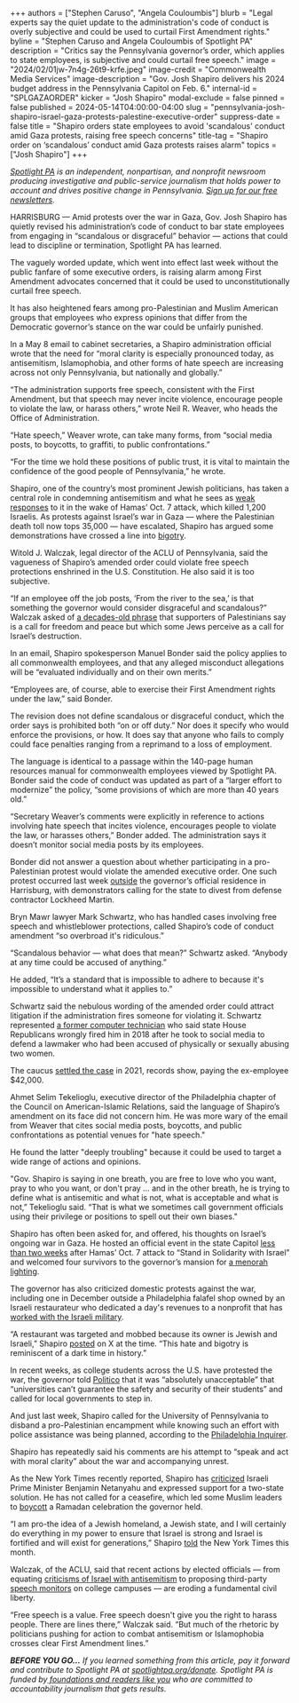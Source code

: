 +++
authors = ["Stephen Caruso", "Angela Couloumbis"]
blurb = "Legal experts say the quiet update to the administration's code of conduct is overly subjective and could be used to curtail First Amendment rights."
byline = "Stephen Caruso and Angela Couloumbis of Spotlight PA"
description = "Critics say the Pennsylvania governor’s order, which applies to state employees, is subjective and could curtail free speech."
image = "2024/02/01jw-7n4g-26t9-krfe.jpeg"
image-credit = "Commonwealth Media Services"
image-description = "Gov. Josh Shapiro delivers his 2024 budget address in the Pennsylvania Capitol on Feb. 6."
internal-id = "SPLGAZAORDER"
kicker = "Josh Shapiro"
modal-exclude = false
pinned = false
published = 2024-05-14T04:00:00-04:00
slug = "pennsylvania-josh-shapiro-israel-gaza-protests-palestine-executive-order"
suppress-date = false
title = "Shapiro orders state employees to avoid 'scandalous' conduct amid Gaza protests, raising free speech concerns"
title-tag = "Shapiro order on ‘scandalous’ conduct amid Gaza protests raises alarm"
topics = ["Josh Shapiro"]
+++

<a href="https://www.spotlightpa.org/"><em>Spotlight PA</em></a><em> is an independent, nonpartisan, and nonprofit newsroom producing investigative and public-service journalism that holds power to account and drives positive change in Pennsylvania. </em><a href="https://www.spotlightpa.org/newsletters"><em>Sign up for our free newsletters</em></a><em>.</em>

HARRISBURG — Amid protests over the war in Gaza, Gov. Josh Shapiro has quietly revised his administration’s code of conduct to bar state employees from engaging in “scandalous or disgraceful” behavior — actions that could lead to discipline or termination, Spotlight PA has learned.

The vaguely worded update, which went into effect last week without the public fanfare of some executive orders, is raising alarm among First Amendment advocates concerned that it could be used to unconstitutionally curtail free speech.

It has also heightened fears among pro-Palestinian and Muslim American groups that employees who express opinions that differ from the Democratic governor’s stance on the war could be unfairly punished.

<script src="https://www.spotlightpa.org/embed.js" async></script><div data-spl-embed-version="1" data-spl-src="https://www.spotlightpa.org/embeds/newsletter/"></div>

In a May 8 email to cabinet secretaries, a Shapiro administration official wrote that the need for “moral clarity is especially pronounced today, as antisemitism, Islamophobia, and other forms of hate speech are increasing across not only Pennsylvania, but nationally and globally.”

“The administration supports free speech, consistent with the First Amendment, but that speech may never incite violence, encourage people to violate the law, or harass others,” wrote Neil R. Weaver, who heads the Office of Administration.

“Hate speech,” Weaver wrote, can take many forms, from “social media posts, to boycotts, to graffiti, to public confrontations.”

“For the time we hold these positions of public trust, it is vital to maintain the confidence of the good people of Pennsylvania,” he wrote.

Shapiro, one of the country’s most prominent Jewish politicians, has taken a central role in condemning antisemitism and what he sees as <a href="https://www.inquirer.com/politics/pennsylvania/governor-josh-shapiro-antisemitism-philadelphia-20231213.html">weak responses</a> to it in the wake of Hamas’ Oct. 7 attack, which killed 1,200 Israelis. As protests against Israel’s war in Gaza — where the Palestinian death toll now tops 35,000 — have escalated, Shapiro has argued some demonstrations have crossed a line into <a href="https://twitter.com/GovernorShapiro/status/1731520930097033273">bigotry</a>.

Witold J. Walczak, legal director of the ACLU of Pennsylvania, said the vagueness of Shapiro’s amended order could violate free speech protections enshrined in the U.S. Constitution. He also said it is too subjective.

“If an employee off the job posts, ‘From the river to the sea,’ is that something the governor would consider disgraceful and scandalous?” Walczak asked of <a href="https://apnews.com/article/river-sea-israel-gaza-hamas-protests-d7abbd756f481fe50b6fa5c0b907cd49">a decades-old phrase</a> that supporters of Palestinians say is a call for freedom and peace but which some Jews perceive as a call for Israel’s destruction.

In an email, Shapiro spokesperson Manuel Bonder said the policy applies to all commonwealth employees, and that any alleged misconduct allegations will be “evaluated individually and on their own merits.”

“Employees are, of course, able to exercise their First Amendment rights under the law,” said Bonder.

The revision does not define scandalous or disgraceful conduct, which the order says is prohibited both “on or off duty.” Nor does it specify who would enforce the provisions, or how. It does say that anyone who fails to comply could face penalties ranging from a reprimand to a loss of employment.

The language is identical to a passage within the 140-page human resources manual for commonwealth employees viewed by Spotlight PA. Bonder said the code of conduct was updated as part of a “larger effort to modernize” the policy, “some provisions of which are more than 40 years old.”

“Secretary Weaver’s comments were explicitly in reference to actions involving hate speech that incites violence, encourages people to violate the law, or harasses others,” Bonder added. The administration says it doesn’t monitor social media posts by its employees.

Bonder did not answer a question about whether participating in a pro-Palestinian protest would violate the amended executive order. One such protest occurred last week <a href="https://www.instagram.com/reel/C6uUmlkPq9N/?igsh=NW0weHNxa3ZhYmsw">outside</a> the governor’s official residence in Harrisburg, with demonstrators calling for the state to divest from defense contractor Lockheed Martin.

Bryn Mawr lawyer Mark Schwartz, who has handled cases involving free speech and whistleblower protections, called Shapiro’s code of conduct amendment “so overbroad it&#39;s ridiculous.”

“Scandalous behavior — what does that mean?” Schwartz asked. “Anybody at any time could be accused of anything.”

He added, “It’s a standard that is impossible to adhere to because it&#39;s impossible to understand what it applies to.”

Schwartz said the nebulous wording of the amended order could attract litigation if the administration fires someone for violating it. Schwartz represented <a href="https://www.inquirer.com/philly/news/pennsylvania/pennsylvania-house-mark-woodring-fired-defended-nick-miccarelli-on-abuse-accusations-20180502.html">a former computer technician</a> who said state House Republicans wrongly fired him in 2018 after he took to social media to defend a lawmaker who had been accused of physically or sexually abusing two women.

The caucus <a href="https://www.spotlightpa.org/news/2023/11/pennsylvania-legislature-sexual-harassment-settlements-ndas-josh-shapiro-mike-vereb/">settled the case</a> in 2021, records show, paying the ex-employee $42,000.

Ahmet Selim Tekelioglu, executive director of the Philadelphia chapter of the Council on American-Islamic Relations, said the language of Shapiro’s amendment on its face did not concern him. He was more wary of the email from Weaver that cites social media posts, boycotts, and public confrontations as potential venues for &#34;hate speech.&#34;

He found the latter &#34;deeply troubling&#34; because it could be used to target a wide range of actions and opinions.

&#34;Gov. Shapiro is saying in one breath, you are free to love who you want, pray to who you want, or don&#39;t pray … and in the other breath, he is trying to define what is antisemitic and what is not, what is acceptable and what is not,” Tekelioglu said. “That is what we sometimes call government officials using their privilege or positions to spell out their own biases.&#34;

Shapiro has often been asked for, and offered, his thoughts on Israel’s ongoing war in Gaza. He hosted an official event in the state Capitol <a href="https://pacast.com/m?p=23930">less than two weeks</a> after Hamas’ Oct. 7 attack to “Stand in Solidarity with Israel” and welcomed four survivors to the governor’s mansion for <a href="https://forward.com/news/573071/pennsylvania-governor-josh-shapiro-upenn-president-elizabeth-magill-antisemitism-israel/">a menorah lighting</a>.

The governor has also criticized domestic protests against the war, including one in December outside a Philadelphia falafel shop owned by an Israeli restaurateur who dedicated a day&#39;s revenues to a nonprofit that has <a href="https://www.theguardian.com/us-news/2023/dec/08/michael-solomonov-philadelphia-restaurant-israel-antisemitic-protest">worked with the Israeli military</a>.

“A restaurant was targeted and mobbed because its owner is Jewish and Israeli,” Shapiro <a href="https://twitter.com/GovernorShapiro/status/1731520930097033273">posted</a> on X at the time. “This hate and bigotry is reminiscent of a dark time in history.”

In recent weeks, as college students across the U.S. have protested the war, the governor told <a href="https://www.politico.com/news/2024/04/24/josh-shapiro-campus-protests-latest-00154157">Politico</a> that it was “absolutely unacceptable” that “universities can’t guarantee the safety and security of their students” and called for local governments to step in.

And just last week, Shapiro called for the University of Pennsylvania to disband a pro-Palestinian encampment while knowing such an effort with police assistance was being planned, according to the <a href="https://www.inquirer.com/news/pennsylvania/josh-shapiro-penn-encampment-20240510.html">Philadelphia Inquirer</a>.

Shapiro has repeatedly said his comments are his attempt to “speak and act with moral clarity” about the war and accompanying unrest.

As the New York Times recently reported, Shapiro has <a href="https://twitter.com/gardnerakayla/status/1745916051001372803?t=b2g5-1SlkpbGHVUOR-FJ1w&amp;s=19">criticized</a> Israeli Prime Minister Benjamin Netanyahu and expressed support for a two-state solution. He has not called for a ceasefire, which led some Muslim leaders to <a href="https://pa.cair.com/pressrelease/shapiro-meaningful-action/">boycott</a> a Ramadan celebration the governor held.

<script src="https://www.spotlightpa.org/embed.js" async></script><div data-spl-embed-version="1" data-spl-src="https://www.spotlightpa.org/embeds/donate/"></div>

“I am pro-the idea of a Jewish homeland, a Jewish state, and I will certainly do everything in my power to ensure that Israel is strong and Israel is fortified and will exist for generations,” Shapiro <a href="https://www.nytimes.com/2024/05/11/us/politics/josh-shapiro-pennsylvania.html">told</a> the New York Times this month.

Walczak, of the ACLU, said that recent actions by elected officials — from equating <a href="https://apnews.com/article/israel-palestinian-campus-protests-columbia-congress-df4ba95dae844b3a8559b4b3ad7e058a">criticisms of Israel with antisemitism</a> to proposing third-party <a href="https://reason.com/2024/04/29/bipartisan-legislation-would-let-the-government-create-speech-chilling-antisemitism-monitors/">speech monitors</a> on college campuses — are eroding a fundamental civil liberty.

“Free speech is a value. Free speech doesn&#39;t give you the right to harass people. There are lines there,” Walczak said. “But much of the rhetoric by politicians pushing for action to combat antisemitism or Islamophobia crosses clear First Amendment lines.”

<strong><em>BEFORE YOU GO…</em></strong><em> If you learned something from this article, pay it forward and contribute to Spotlight PA at </em><a href="http://spotlightpa.org/donate"><em>spotlightpa.org/donate</em></a><em>. Spotlight PA is funded by</em><a href="https://www.spotlightpa.org/support"><em> foundations and readers like you</em></a><em> who are committed to accountability journalism that gets results.</em>

